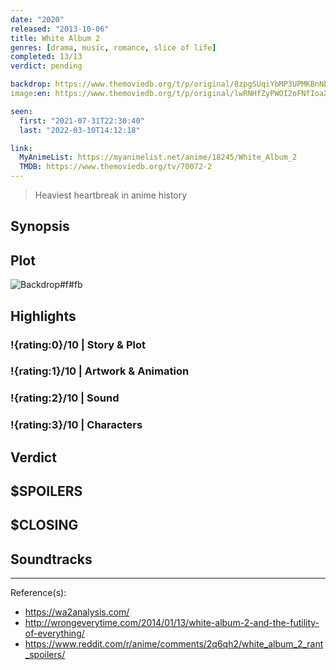 ```yaml
---
date: "2020"
released: "2013-10-06"
title: White Album 2
genres: [drama, music, romance, slice of life]
completed: 13/13
verdict: pending

backdrop: https://www.themoviedb.org/t/p/original/8zpgSUqiYbMP3UPMKBnNbiB32c5.jpg
image:en: https://www.themoviedb.org/t/p/original/lwRNHfZyPWOI2oFNfIoaXsiwGJB.jpg

seen:
  first: "2021-07-31T22:30:40"
  last: "2022-03-10T14:12:18"

link:
  MyAnimeList: https://myanimelist.net/anime/18245/White_Album_2
  TMDB: https://www.themoviedb.org/tv/70072-2
---
```


> Heaviest heartbreak in anime history

## Synopsis

## Plot

![Backdrop#f#fb](https://www.themoviedb.org/t/p/original/8zpgSUqiYbMP3UPMKBnNbiB32c5.jpg "Source: TMDB")

## Highlights

### !{rating:0}/10 | Story & Plot

### !{rating:1}/10 | Artwork & Animation

### !{rating:2}/10 | Sound

### !{rating:3}/10 | Characters

## Verdict

## $SPOILERS

## $CLOSING

## Soundtracks

***
Reference(s):

- <https://wa2analysis.com/>
- <http://wrongeverytime.com/2014/01/13/white-album-2-and-the-futility-of-everything/>
- <https://www.reddit.com/r/anime/comments/2q6qh2/white_album_2_rant_spoilers/>
